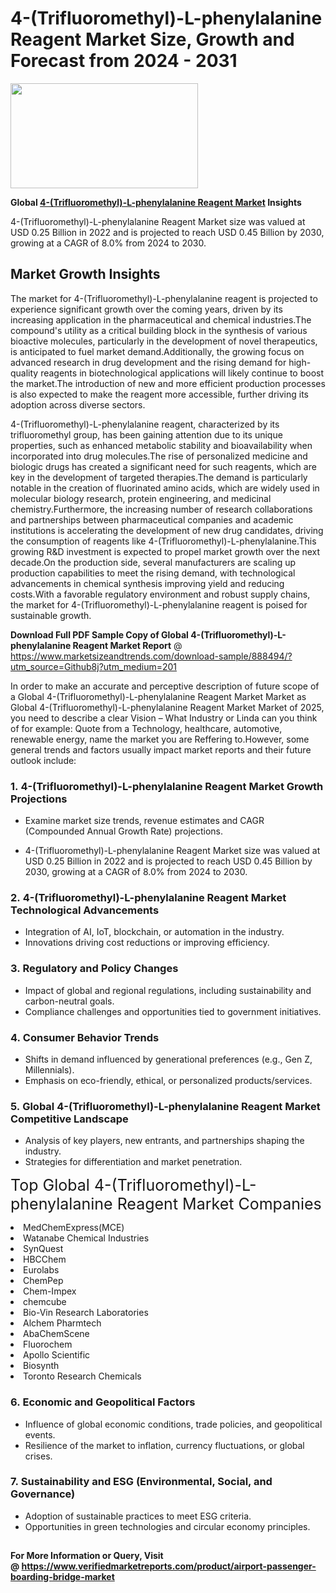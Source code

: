 <H1>4-(Trifluoromethyl)-L-phenylalanine Reagent Market Size, Growth and Forecast from 2024 - 2031</H1><img class="aligncenter size-medium wp-image-584254" src="https://thirdeyenews.in/wp-content/uploads/2024/09/Global-Market-Research-300x168.jpeg" alt="" width="300" height="168" /><p><strong>Global&nbsp;<a href="https://www.marketsizeandtrends.com/download-sample/888494/?utm_source=Github8j?utm_medium=201">4-(Trifluoromethyl)-L-phenylalanine Reagent Market</a> Insights</strong></p><p>4-(Trifluoromethyl)-L-phenylalanine Reagent Market size was valued at USD 0.25 Billion in 2022 and is projected to reach USD 0.45 Billion by 2030, growing at a CAGR of 8.0% from 2024 to 2030.</p><p><h2>Market Growth Insights</h2> <p>The market for 4-(Trifluoromethyl)-L-phenylalanine reagent is projected to experience significant growth over the coming years, driven by its increasing application in the pharmaceutical and chemical industries.The compound's utility as a critical building block in the synthesis of various bioactive molecules, particularly in the development of novel therapeutics, is anticipated to fuel market demand.Additionally, the growing focus on advanced research in drug development and the rising demand for high-quality reagents in biotechnological applications will likely continue to boost the market.The introduction of new and more efficient production processes is also expected to make the reagent more accessible, further driving its adoption across diverse sectors.</p> <p>4-(Trifluoromethyl)-L-phenylalanine reagent, characterized by its trifluoromethyl group, has been gaining attention due to its unique properties, such as enhanced metabolic stability and bioavailability when incorporated into drug molecules.The rise of personalized medicine and biologic drugs has created a significant need for such reagents, which are key in the development of targeted therapies.The demand is particularly notable in the creation of fluorinated amino acids, which are widely used in molecular biology research, protein engineering, and medicinal chemistry.Furthermore, the increasing number of research collaborations and partnerships between pharmaceutical companies and academic institutions is accelerating the development of new drug candidates, driving the consumption of reagents like 4-(Trifluoromethyl)-L-phenylalanine.This growing R&D investment is expected to propel market growth over the next decade.On the production side, several manufacturers are scaling up production capabilities to meet the rising demand, with technological advancements in chemical synthesis improving yield and reducing costs.With a favorable regulatory environment and robust supply chains, the market for 4-(Trifluoromethyl)-L-phenylalanine reagent is poised for sustainable growth.</p> <p><span class=""><strong>Download Full PDF Sample Copy of Global 4-(Trifluoromethyl)-L-phenylalanine Reagent Market Report</strong> @ <a href="https://www.marketsizeandtrends.com/download-sample/888494/?utm_source=Github8j?utm_medium=201" target="_blank">https://www.marketsizeandtrends.com/download-sample/888494/?utm_source=Github8j?utm_medium=201</a></span></p><p>In order to make an accurate and perceptive description of future scope of a Global&nbsp;4-(Trifluoromethyl)-L-phenylalanine Reagent Market Market as Global&nbsp;4-(Trifluoromethyl)-L-phenylalanine Reagent Market Market of 2025, you need to describe a clear Vision &ndash; What Industry or Linda can you think of for example: Quote from a Technology, healthcare, automotive, renewable energy, name the market you are Reffering to.However, some general trends and factors usually impact market reports and their future outlook include:</p><h3>1.&nbsp;<strong>4-(Trifluoromethyl)-L-phenylalanine Reagent Market Growth Projections</strong></h3><ul><li>Examine market size trends, revenue estimates and CAGR (Compounded Annual Growth Rate) projections.</li><li><p>4-(Trifluoromethyl)-L-phenylalanine Reagent Market size was valued at USD 0.25 Billion in 2022 and is projected to reach USD 0.45 Billion by 2030, growing at a CAGR of 8.0% from 2024 to 2030.</p></li></ul><h3>2.&nbsp;<strong>4-(Trifluoromethyl)-L-phenylalanine Reagent Market Technological Advancements</strong></h3><ul><li>Integration of AI, IoT, blockchain, or automation in the industry.</li><li>Innovations driving cost reductions or improving efficiency.</li></ul><h3>3.&nbsp;<strong>Regulatory and Policy Changes</strong></h3><ul><li>Impact of global and regional regulations, including sustainability and carbon-neutral goals.</li><li>Compliance challenges and opportunities tied to government initiatives.</li></ul><h3>4.&nbsp;<strong>Consumer Behavior Trends</strong></h3><ul><li>Shifts in demand influenced by generational preferences (e.g., Gen Z, Millennials).</li><li>Emphasis on eco-friendly, ethical, or personalized products/services.</li></ul><h3>5.&nbsp;<strong>Global 4-(Trifluoromethyl)-L-phenylalanine Reagent Market Competitive Landscape</strong></h3><ul><li>Analysis of key players, new entrants, and partnerships shaping the industry.</li><li>Strategies for differentiation and market penetration.</li></ul><p data-pm-slice="1 1 []"><span style="color: inherit; font-family: inherit; font-size: 25px;">Top Global 4-(Trifluoromethyl)-L-phenylalanine Reagent Market Companies</span></p><div class="" data-test-id=""><p><li>MedChemExpress(MCE)</li><li> Watanabe Chemical Industries</li><li> SynQuest</li><li> HBCChem</li><li> Eurolabs</li><li> ChemPep</li><li> Chem-Impex</li><li> chemcube</li><li> Bio-Vin Research Laboratories</li><li> Alchem Pharmtech</li><li> AbaChemScene</li><li> Fluorochem</li><li> Apollo Scientific</li><li> Biosynth</li><li> Toronto Research Chemicals</li></p></div><h3>6.&nbsp;<strong>Economic and Geopolitical Factors</strong></h3><ul><li>Influence of global economic conditions, trade policies, and geopolitical events.</li><li>Resilience of the market to inflation, currency fluctuations, or global crises.</li></ul><h3>7.&nbsp;<strong>Sustainability and ESG (Environmental, Social, and Governance)</strong></h3><ul><li>Adoption of sustainable practices to meet ESG criteria.</li><li>Opportunities in green technologies and circular economy principles.</li></ul><h2><strong style="font-size: 14px;">For More Information or Query, Visit @&nbsp;</strong><a style="background-color: #ffffff; font-size: 14px;" href="https://www.marketsizeandtrends.com/report/4-trifluoromethyl-l-phenylalanine-reagent-market/" target="_blank">https://www.verifiedmarketreports.com/product/airport-passenger-boarding-bridge-market</a></h2>